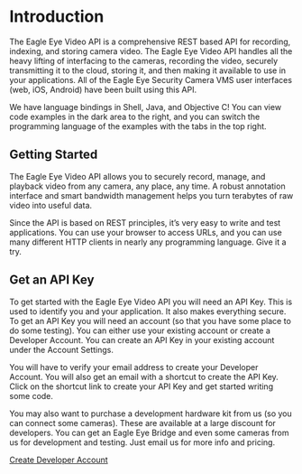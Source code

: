 # Introduction

The Eagle Eye Video API is a comprehensive REST based API for recording, indexing, and storing camera video.  The Eagle Eye Video API handles all the heavy lifting of interfacing to the cameras, recording the video, securely transmitting it to the cloud, storing it, and then making it available to use in your applications. All of the Eagle Eye Security Camera VMS user interfaces (web, iOS, Android) have been built using this API.

We have language bindings in Shell, Java, and Objective C! You can view code examples in the dark area to the right, and you can switch the programming language of the examples with the tabs in the top right.

## Getting Started

The Eagle Eye Video API allows you to securely record, manage, and playback video from any camera, any place, any time.  A robust annotation interface and smart bandwidth management helps you turn terabytes of raw video into useful data.

Since the API is based on REST principles, it’s very easy to write and test applications. You can use your browser to access URLs, and you can use many different HTTP clients in nearly any programming language. Give it a try.

## Get an API Key

To get started with the Eagle Eye Video API you will need an API Key. This is used to identify you and your application. It also makes everything secure. To get an API Key you will need an account (so that you have some place to do some testing). You can either use your existing account or create a Developer Account. You can create an API Key in your existing account under the Account Settings.

You will have to verify your email address to create your Developer Account. You will also get an email with a shortcut to create the API Key. Click on the shortcut link to create your API Key and get started writing some code.

You may also want to purchase a development hardware kit from us (so you can connect some cameras). These are available at a large discount for developers. You can get an Eagle Eye Bridge and even some cameras from us for development and testing. Just email us for more info and pricing.

[Create Developer Account](https://login.eagleeyenetworks.com/api_signup.html)